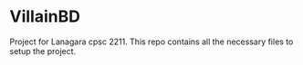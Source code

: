 # VillainBD

Project for Lanagara cpsc 2211. This repo contains all the necessary files to
setup the project.


